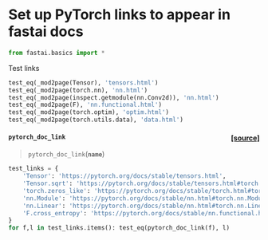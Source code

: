 # Set up PyTorch links to appear in fastai docs



```python
from fastai.basics import *
```

Test links

```python
test_eq(_mod2page(Tensor), 'tensors.html')
test_eq(_mod2page(torch.nn), 'nn.html')
test_eq(_mod2page(inspect.getmodule(nn.Conv2d)), 'nn.html')
test_eq(_mod2page(F), 'nn.functional.html')
test_eq(_mod2page(torch.optim), 'optim.html')
test_eq(_mod2page(torch.utils.data), 'data.html')
```


<h4 id="pytorch_doc_link" class="doc_header"><code>pytorch_doc_link</code><a href="https://github.com/fastai/fastai/tree/master/fastai/_pytorch_doc.py#L20" class="source_link" style="float:right">[source]</a></h4>

> <code>pytorch_doc_link</code>(**`name`**)




```python
test_links = {
    'Tensor': 'https://pytorch.org/docs/stable/tensors.html',
    'Tensor.sqrt': 'https://pytorch.org/docs/stable/tensors.html#torch.Tensor.sqrt',
    'torch.zeros_like': 'https://pytorch.org/docs/stable/torch.html#torch.zeros_like',
    'nn.Module': 'https://pytorch.org/docs/stable/nn.html#torch.nn.Module',
    'nn.Linear': 'https://pytorch.org/docs/stable/nn.html#torch.nn.Linear',
    'F.cross_entropy': 'https://pytorch.org/docs/stable/nn.functional.html#torch.nn.functional.cross_entropy'
}
for f,l in test_links.items(): test_eq(pytorch_doc_link(f), l)
```
